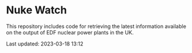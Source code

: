 # Nuke Watch

This repository includes code for retrieving the latest information available on the output of EDF nuclear power plants in the UK.

Last updated: 2023-03-18 13:12